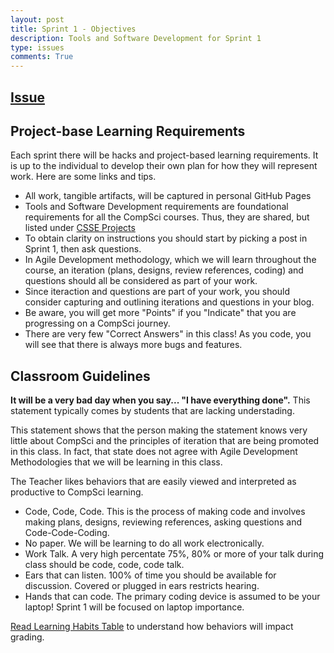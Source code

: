 ```yaml
---
layout: post
title: Sprint 1 - Objectives
description: Tools and Software Development for Sprint 1
type: issues
comments: True
---
```


## [Issue](https://github.com/nighthawkcoders/portfolio_2025/issues/14) 

## Project-base Learning Requirements
Each sprint there will be hacks and project-based learning requirements.  It is up to the individual to develop their own plan for how they will represent work.  Here are some links and tips.

- All work, tangible artifacts, will be captured in personal GitHub Pages
- Tools and Software Development requirements are foundational requirements for all the CompSci courses.  Thus, they are shared, but listed under [CSSE Projects](https://github.com/orgs/nighthawkcoders/projects/15)
- To obtain clarity on instructions you should start by picking a post in Sprint 1, then ask questions.  
- In Agile Development methodology, which we will learn throughout the course, an iteration (plans, designs, review references, coding) and questions should all be considered as part of your work.
- Since iteraction and questions are part of your work, you should consider capturing and outlining iterations and questions in your blog.
- Be aware, you will get more "Points" if you "Indicate" that you are progressing on a CompSci journey.  
- There are very few "Correct Answers" in this class! As you code, you will see that there is always more bugs and features.


## Classroom Guidelines
**It will be a very bad day when you say... "I have everything done".**  This statement typically comes by students that  are lacking understading.

This statement shows that the person making the statement knows very little about CompSci and the principles of iteration that are being promoted in this class.  In fact, that state does not agree with Agile Development Methodologies that we will be learning in this class.

The Teacher likes behaviors that are easily viewed and interpreted as productive to CompSci learning.  

- Code, Code, Code.  This is the process of making code and involves making plans, designs, reviewing references, asking questions and Code-Code-Coding. 
- No paper. We will be learning to do all work electronically. 
- Work Talk. A very high percentate 75%, 80% or more of your talk during class should be code, code, code talk.
- Ears that can listen.  100% of time you should be available for discussion.  Covered or plugged in ears restricts hearing.
- Hands that can code. The primary coding device is assumed to be your laptop!  Sprint 1 will be focused on laptop importance.

[Read Learning Habits Table](https://github.com/nighthawkcoders/portfolio_2025/issues/14) to understand how behaviors will impact grading.



